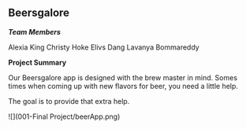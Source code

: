 ## Beersgalore

***Team Members***

Alexia King 
Christy Hoke 
Elivs Dang 
Lavanya Bommareddy 

**Project Summary**

Our Beersgalore app is designed with the brew master in mind. Somes times when coming up with new flavors for beer, you need a little help.

The goal is to provide that extra help.

![](001-Final Project/beerApp.png)
